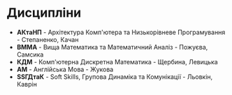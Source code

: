 # Дисципліни

- **АКтаНП** - Архітектура Комп'ютера та Низькорівневе Програмування - Степаненко, Качан
- **ВММА** - Вища Математика та Математичний Аналіз - Пожуєва, Самсика
- **КДМ** - Комп'ютерна Дискретна Математика - Щербина, Левицька
- **АМ** - Англійська Мова - Жукова
- **SSГДтаК** - Soft Skills, Групова Динаміка та Комунікації - Льовкін, Каврін
